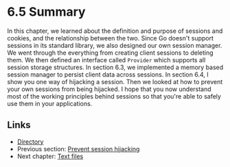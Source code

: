 # 6.5 Summary

In this chapter, we learned about the definition and purpose of sessions and cookies, and the relationship between the two. Since Go doesn't support sessions in its standard library, we also designed our own session manager. We went through the everything from creating client sessions to deleting them. We then defined an interface called `Provider` which supports all session storage structures. In section 6.3, we implemented a memory based session manager to persist client data across sessions. In section 6.4, I show you one way of hijacking a session. Then we looked at how to prevent your own sessions from being hijacked. I hope that you now understand most of the working principles behind sessions so that you're able to safely use them in your applications.

## Links

* [Directory](preface.md)
* Previous section: [Prevent session hijacking](06.4.md)
* Next chapter: [Text files](07.0.md)

